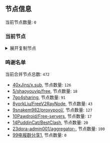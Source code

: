 
## 节点信息
当前节点数量: `0`
### 当前节点
<details>
  <summary>展开复制节点</summary>

    

</details>

### 鸣谢名单
当前合并节点总数: `472`
- [40xJins/x.sub](https://github.com/0xJins/x.sub), 节点数量: `126`
- [5/shaoyouvip/free](https://github.com/shaoyouvip/free), 节点数量: `18`
- [7go4sharing](https://github.com/go4sharing), 节点数量: `91`
- [8yorkLiu/FreeV2RayNode](https://github.com/yorkLiu/FreeV2RayNode), 节点数量: `43`
- [9snakem982/proxypool/](https://github.com/snakem982/proxypool/), 节点数量: `127`
- [10Pawdroid/Free-servers](https://github.com/Pawdroid/Free-servers), 节点数量: `17`
- [14PuddinCat/BestClash](https://github.com/PuddinCat/BestClash), 节点数量: `20`
- [23dora-admin001/aggregator-](https://github.com/dora-admin001/aggregator-), 节点数量: `100`
- [99电报群分享1](https://github.com/cdddbc/getAirport), 节点数量: `0`


